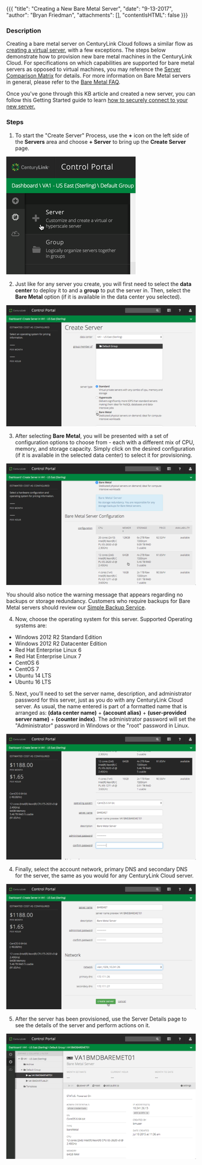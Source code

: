 {{{
  "title": "Creating a New Bare Metal Server",
  "date": "9-13-2017",
  "author": "Bryan Friedman",
  "attachments": [],
  "contentIsHTML": false
}}}

### Description
Creating a bare metal server on CenturyLink Cloud follows a similar flow as [creating a virtual server](../Servers/creating-a-new-enterprise-cloud-server.md), with a few exceptions. The steps below demonstrate how to provision new bare metal machines in the CenturyLink Cloud. For specifications on which capabilities are supported for bare metal servers as opposed to virtual machines, you may reference the [Server Comparison Matrix](../Servers/server-comparison-matrix.md) for details. For more information on Bare Metal servers in general, please refer to the [Bare Metal FAQ](../Servers/bare-metal-faq.md).

Once you've gone through this KB article and created a new server, you can follow this Getting Started guide to learn [how to securely connect to your new server.](../Servers/getting-started-how-to-securely-connect-to-your-server.md)

### Steps

1. To start the "Create Server" Process, use the **+** icon on the left side of the **Servers** area and choose **+ Server** to bring up the **Create Server** page.

  ![Create a New Bare Metal Server](../images/baremetal-create-2.png)

2. Just like for any server you create, you will first need to select the **data center** to deploy it to and a **group** to put the server in. Then, select the **Bare Metal** option (if it is available in the data center you selected).

  ![Create a New Bare Metal Server](../images/baremetal-create-3.png)

3. After selecting **Bare Metal**, you will be presented with a set of configuration options to choose from - each with a different mix of CPU, memory, and storage capacity. Simply click on the desired configuration (if it is available in the selected data center) to select it for provisioning.

  ![Create a New Bare Metal Server](../images/baremetal-create-4.png)

  You should also notice the warning message that appears regarding no backups or storage redundancy. Customers who require backups for Bare Metal servers should review our [Simple Backup Service](//www.ctl.io/simple-backup-service).

4. Now, choose the operating system for this server. Supported Operating systems are:
  * Windows 2012 R2 Standard Edition
  * Windows 2012 R2 Datacenter Edition
  * Red Hat Enterprise Linux 6
  * Red Hat Enterprise Linux 7
  * CentOS 6
  * CentOS 7
  * Ubuntu 14 LTS
  * Ubuntu 16 LTS

5. Next, you'll need to set the server name, description, and administrator password for this server, just as you do with any CenturyLink Cloud server. As usual, the name entered is part of a formatted name that is arranged as: **(data center name)** + **(account alias)** + **(user-provided server name)** + **(counter index)**. The administrator password will set the "Administrator" password in Windows or the "root" password in Linux.

  ![Create a New Bare Metal Server](../images/baremetal-create-6.png)

4. Finally, select the account network, primary DNS and secondary DNS for the server, the same as you would for any CenturyLink Cloud server.

  ![Create a New Bare Metal Server](../images/baremetal-create-7.png)

5. After the server has been provisioned, use the Server Details page to see the details of the server and perform actions on it.

  ![Create a New Bare Metal Server](../images/baremetal-create-8.png)
